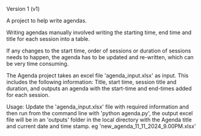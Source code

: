 Version 1 (v1)

A project to help write agendas.

Writing agendas manually involved writing the starting time, end time and title for each session into a table.

If any changes to the start time, order of sessions or duration of sessions needs to happen, the agenda has to be updated and re-written, which can be very time consuming.

The Agenda project takes an excel file 'agenda_input.xlsx' as input. This includes the following information: Title, start time, session title and duration, and outputs an agenda with the start-time and end-times added for each session. 

Usage:
Update the 'agenda_input.xlsx' file with required information and then run from the command line with 'python agenda.py', the output excel file will be in an 'outputs' folder in the local directory with the Agenda title and current date and time stamp. eg 'new_agenda_11_11_2024_9.00PM.xlsx'
